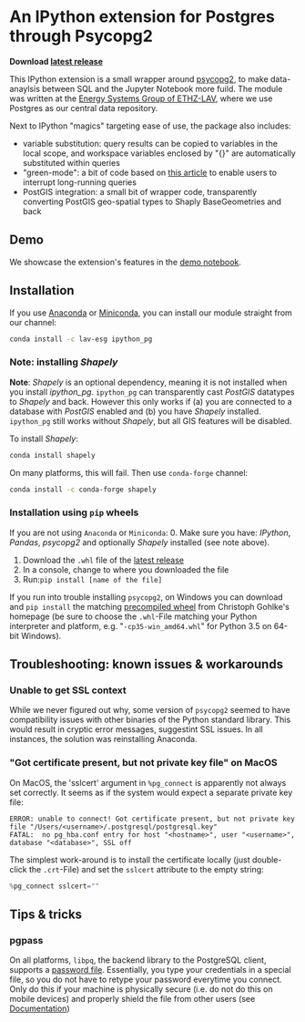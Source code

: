 # An IPython extension for Postgres through Psycopg2
**Download [latest release](https://github.com/LAV-ESG/ipython_psql_extension/releases/latest)**

This IPython extension is a small wrapper around [psycopg2](http://initd.org/psycopg/), to make data-anaylsis between SQL and the Jupyter Notebook more fuild.
The module was written at the [Energy Systems Group of ETHZ-LAV](http://www.lav.ethz.ch/research/energy-systems-group.html), where we use Postgres as our central data repository.

Next to IPython "magics" targeting ease of use, the package also includes:

* variable substitution: query results can be copied to variables in the local scope, and workspace variables enclosed by "{}" are automatically substituted within queries
* "green-mode": a bit of code based on [this article](http://initd.org/psycopg/articles/2014/07/20/cancelling-postgresql-statements-python/) to enable users to interrupt long-running queries
* PostGIS integration: a small bit of wrapper code, transparently converting PostGIS geo-spatial types to Shaply BaseGeometries and back

## Demo
We showcase the extension's features in the [demo notebook](https://github.com/LAV-ESG/ipython_psql_extension/blob/master/IPYpsqglDemo.ipynb).

## Installation

If you use [Anaconda](https://www.continuum.io/downloads) or [Miniconda](https://docs.conda.io/en/latest/miniconda.html), you can install our module straight from our channel:
```bash
conda install -c lav-esg ipython_pg
```

### Note: installing *Shapely*
**Note**: *Shapely* is an optional dependency, meaning it is not installed when you install *ipython_pg*. `ipython_pg` can transparently cast *PostGIS* datatypes to *Shapely* and back.
However this only works if (a) you are connected to a database with *PostGIS* enabled and (b) you have *Shapely* installed.
`ipython_pg` still works without *Shapely*, but all GIS features will be disabled.

To install *Shapely*:
```bash
conda install shapely
```

On many platforms, this will fail. Then use `conda-forge` channel: 
```bash
conda install -c conda-forge shapely
```

### Installation using `pip` wheels
If you are not using `Anaconda` or `Miniconda`:
0. Make sure you have: *IPython*, *Pandas*, *psycopg2* and optionally *Shapely* installed (see note above). 
1. Download the ``.whl`` file of the [latest release](https://github.com/LAV-ESG/ipython_psql_extension/releases/latest)
2. In a console, change to where you downloaded the file
3. Run:``pip install [name of the file]``

If you run into trouble installing `psycopg2`, on Windows you can download and ``pip install`` the matching [precompiled wheel](http://www.lfd.uci.edu/~gohlke/pythonlibs/#psycopg) from Christoph Gohlke's homepage (be sure to choose the ``.whl``-File matching your Python interpreter and platform, e.g. "``-cp35-win_amd64.whl``" for Python 3.5 on 64-bit Windows).

## Troubleshooting: known issues & workarounds

### Unable to get SSL context
While we never figured out why, some version of `psycopg2` seemed to have compatibility issues with other binaries of the Python standard library.
This would result in cryptic error messages, suggestint SSL issues.
In all instances, the solution was reinstalling Anaconda.

### "Got certificate present, but not private key file" on MacOS
On MacOS, the 'sslcert' argument in ``%pg_connect`` is apparently not always set correctly. It seems as if the system would expect a separate private key file:
```
ERROR: unable to connect! Got certificate present, but not private key file "/Users/<username>/.postgresql/postgresql.key"
FATAL:  no pg_hba.conf entry for host "<hostname>", user "<username>", database "<database>", SSL off
```

The simplest work-around is to install the certificate locally (just double-click the ``.crt``-File) and set the ``sslcert`` attribute to the empty string:
```Python
%pg_connect sslcert=""
```

## Tips & tricks

### pgpass
On all platforms, `libpq`, the backend library to the PostgreSQL client, supports a [password file](https://www.postgresql.org/docs/current/libpq-pgpass.html).
Essentially, you type your credentials in a special file, so you do not have to retype your password everytime you connect.
Only do this if your machine is physically secure (i.e. do not do this on mobile devices) and properly shield the file from other users (see [Documentation](https://www.postgresql.org/docs/current/libpq-pgpass.html))
